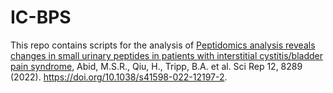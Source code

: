 # IC-BPS

This repo contains scripts for the analysis of [Peptidomics analysis reveals changes in small urinary peptides in patients with interstitial cystitis/bladder pain syndrome](https://www.nature.com/articles/s41598-022-12197-2), Abid, M.S.R., Qiu, H., Tripp, B.A. et al. Sci Rep 12, 8289 (2022). https://doi.org/10.1038/s41598-022-12197-2.
